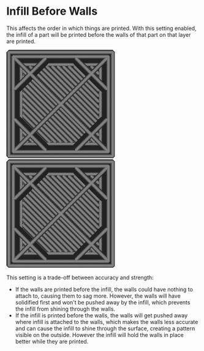 Infill Before Walls
====
This affects the order in which things are printed. With this setting enabled, the infill of a part will be printed before the walls of that part on that layer are printed.

![Setting is disabled, so walls are printed first](../images/infill_before_walls_disabled.gif)
![Setting is enabled, so infill is printed first](../images/infill_before_walls_enabled.gif)

This setting is a trade-off between accuracy and strength:
* If the walls are printed before the infill, the walls could have nothing to attach to, causing them to sag more. However, the walls will have solidified first and won't be pushed away by the infill, which prevents the infill from shining through the walls.
* If the infill is printed before the walls, the walls will get pushed away where infill is attached to the walls, which makes the walls less accurate and can cause the infill to shine through the surface, creating a pattern visible on the outside. However the infill will hold the walls in place better while they are printed.